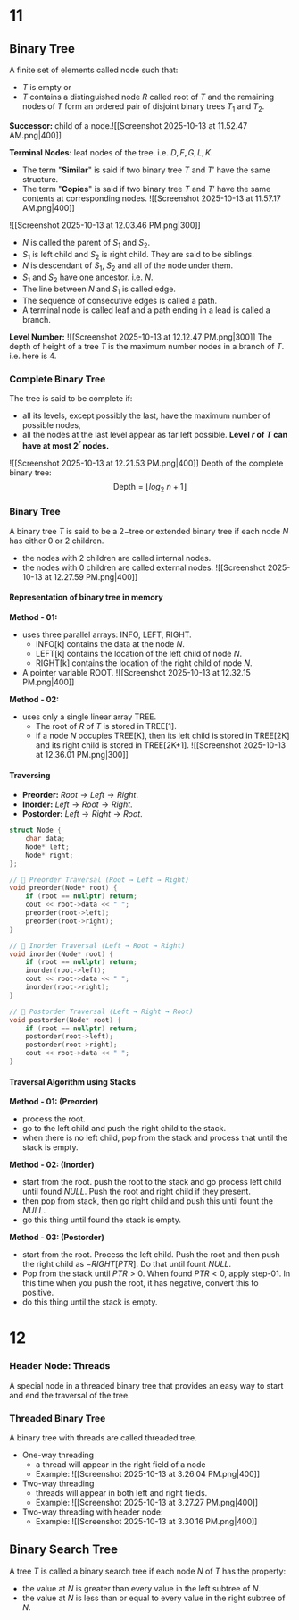# 11
## Binary Tree

A finite set of elements called node such that:
- $T$ is empty or
- $T$ contains a distinguished node $R$ called root of $T$ and the remaining nodes of $T$ form an ordered pair of disjoint binary trees $T_1$ and $T_2$.

**Successor:** child of a node.![[Screenshot 2025-10-13 at 11.52.47 AM.png|400]]

**Terminal Nodes:** leaf nodes of the tree. i.e. $D, F, G, L, K$.

- The term "**Similar**" is said if two binary tree $T$ and $T'$ have the same structure.
- The term "**Copies**" is said if two binary tree $T$ and $T'$ have the same contents at corresponding nodes.
![[Screenshot 2025-10-13 at 11.57.17 AM.png|400]]


![[Screenshot 2025-10-13 at 12.03.46 PM.png|300]]
- $N$ is called the parent of $S_1$ and $S_2$.
- $S_1$ is left child and $S_2$ is right child. They are said to be siblings.
- $N$ is descendant of $S_1$, $S_2$ and all of the node under them.
- $S_1$ and $S_2$ have one ancestor. i.e. $N$.
- The line between $N$ and $S_1$ is called edge.
- The sequence of consecutive edges is called a path.
- A terminal node is called leaf and a path ending in a lead is called a branch.

**Level Number:**
![[Screenshot 2025-10-13 at 12.12.47 PM.png|300]]
The depth of height of a tree $T$ is the maximum number nodes in a branch of $T$. i.e. here is $4$.

### Complete Binary Tree

The tree is said to be complete if:
- all its levels, except possibly the last, have the maximum number of possible nodes,
- all the nodes at the last level appear as far left possible.
**Level $r$ of $T$ can have at most $2^r$ nodes.**

![[Screenshot 2025-10-13 at 12.21.53 PM.png|400]]
Depth of the complete binary tree:
$$\text{Depth} = \lfloor log_2\ n + 1 \rfloor$$

### Binary Tree

A binary tree $T$ is said to be a $2-$tree or extended binary tree if each node $N$ has either $0$ or $2$ children.
- the nodes with $2$ children are called internal nodes.
- the nodes with $0$ children are called external nodes.
![[Screenshot 2025-10-13 at 12.27.59 PM.png|400]]

#### Representation of binary tree in memory

**Method - 01:**
- uses three parallel arrays: $\text{INFO, LEFT, RIGHT}$.
	- $\text{INFO[k]}$ contains the data at the node $N$.
	- $\text{LEFT[k]}$ contains the location of the left child of node $N$.
	- $\text{RIGHT[k]}$ contains the location of the right child of node $N$.
- A pointer variable $\text{ROOT}$.
![[Screenshot 2025-10-13 at 12.32.15 PM.png|400]]

**Method - 02:**
- uses only a single linear array $\text{TREE}$.
	- The root of $R$ of $T$ is stored in $\text{TREE[1]}$.
	- if a node $N$ occupies $\text{TREE[K]}$, then its left child is stored in $\text{TREE[2K]}$ and its right child is stored in $\text{TREE[2K+1]}$.
![[Screenshot 2025-10-13 at 12.36.01 PM.png|300]]

#### Traversing

- **Preorder:** $Root \rightarrow Left \rightarrow Right$.
- **Inorder:** $Left \rightarrow Root \rightarrow Right$.
- **Postorder:** $Left \rightarrow Right \rightarrow Root$.
```cpp
struct Node {
    char data;
    Node* left;
    Node* right;
};

// 🔹 Preorder Traversal (Root → Left → Right)
void preorder(Node* root) {
    if (root == nullptr) return;
    cout << root->data << " ";
    preorder(root->left);
    preorder(root->right);
}

// 🔹 Inorder Traversal (Left → Root → Right)
void inorder(Node* root) {
    if (root == nullptr) return;
    inorder(root->left);
    cout << root->data << " ";
    inorder(root->right);
}

// 🔹 Postorder Traversal (Left → Right → Root)
void postorder(Node* root) {
    if (root == nullptr) return;
    postorder(root->left);
    postorder(root->right);
    cout << root->data << " ";
}
```

#### Traversal Algorithm using Stacks
**Method - 01: (Preorder)**
- process the root.
- go to the left child and push the right child to the stack.
- when there is no left child, pop from the stack and process that until the stack is empty.

**Method - 02: (Inorder)**
- start from the root. push the root to the stack and go process left child until found $NULL$. Push the root and right child if they present.
- then pop from stack, then go right child and push this until fount the $NULL$.
- go this thing until found the stack is empty.

**Method - 03: (Postorder)**
- start from the root. Process the left child. Push the root and then push the right child as $-RIGHT[PTR]$. Do that until fount $NULL$.
- Pop from the stack until $PTR>0$. When found $PTR<0$, apply step-$01$. In this time when you push the root, it has negative, convert this to positive.
- do this thing until the stack is empty.

# 12
### Header Node: Threads
 
 A special node in a threaded binary tree that provides an easy way to start and end the traversal of the tree.

### Threaded Binary Tree

A binary tree with threads are called threaded tree.
- One-way threading
	- a thread will appear in the right field of a node
	- Example:
		![[Screenshot 2025-10-13 at 3.26.04 PM.png|400]]
- Two-way threading
	- threads will appear in both left and right fields.
	- Example:
		![[Screenshot 2025-10-13 at 3.27.27 PM.png|400]]
- Two-way threading with header node:
	- Example:
		![[Screenshot 2025-10-13 at 3.30.16 PM.png|400]]


## Binary Search Tree

A tree $T$ is called a binary search tree if each node $N$ of $T$ has the property:
- the value at $N$ is greater than every value in the left subtree of $N$.
- the value at $N$ is less than or equal to every value in the right subtree of $N$.

